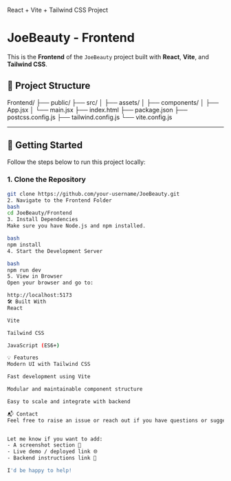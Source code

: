 React + Vite + Tailwind CSS Project

# JoeBeauty - Frontend

This is the **Frontend** of the `JoeBeauty` project built with **React**, **Vite**, and **Tailwind CSS**.

## 📁 Project Structure

Frontend/ ├── public/ ├── src/ │ ├── assets/ │ ├── components/ │ ├── App.jsx │ └── main.jsx ├── index.html ├── package.json ├── postcss.config.js ├── tailwind.config.js └── vite.config.js



---

## 🚀 Getting Started

Follow the steps below to run this project locally:

### 1. Clone the Repository

```bash
git clone https://github.com/your-username/JoeBeauty.git
2. Navigate to the Frontend Folder
bash
cd JoeBeauty/Frontend
3. Install Dependencies
Make sure you have Node.js and npm installed.

bash
npm install
4. Start the Development Server

bash
npm run dev
5. View in Browser
Open your browser and go to:

http://localhost:5173
🛠️ Built With
React

Vite

Tailwind CSS

JavaScript (ES6+)

💡 Features
Modern UI with Tailwind CSS

Fast development using Vite

Modular and maintainable component structure

Easy to scale and integrate with backend

📬 Contact
Feel free to raise an issue or reach out if you have questions or suggestions!


Let me know if you want to add:
- A screenshot section 📸
- Live demo / deployed link 🌐
- Backend instructions link 📡

I'd be happy to help!
